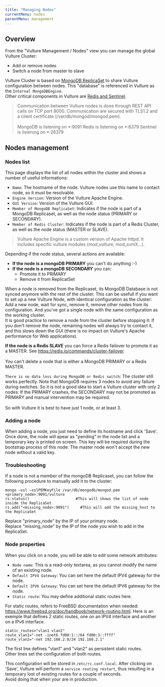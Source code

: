 ```yaml
---
title: "Managing Nodes"
currentMenu: nodes
parentMenu: management
---
```


## Overview

From the "Vulture Management / Nodes" view you can manage the global Vulture Cluster:
 - Add or remove nodes
 - Switch a node from master to slave

Vulture Cluster is based on [MongoDB ReplicaSet](https://docs.mongodb.com/manual/core/replica-set-architectures/) to share Vulture configuration between nodes. This "database" is referenced in Vulture as the `Internal MongoDBEngine`. <br/>Other critical components in Vulture are [Redis and Sentinel](https://redis.io/topics/sentinel). <br/>
>Communication between Vulture nodes is done through REST API calls on TCP port 8000. Communication are secured with TLS1.2 and a client certificate (/var/db/mongod/mongod.pem).<br/><br/>
>MongoDB is listening on *:9091
>Redis is listening on *:6379
>Sentinel is listening on *:26379

## Nodes management

### Nodes list

This page displays the list of all nodes within the cluster and shows a number of useful informations:

* `Name`: The hostname of the node. Vulture nodes use this name to contact node, so it must be resolvable.
* `Engine Version`: Version of the Vulture Apache Engine.
* `GUI Version`: Version of the Vulture GUI.
* `Member of MongoDB ReplicaSet`: Indicates if the node is part of a MongoDB Replicaset, as well as the node status (PRIMARY or SECONDARY).
* `Member of Redis Cluster`: Indicates if the node is part of a Redis Cluster, as well as the node status (MASTER or SLAVE).

> Vulture Apache Engine is a custom version of Apache httpd. It includes specific vulture modules (mod_vulture, mod_svmX...).

Depending if the node status, several actions are available:

- **If the node is a mongoDB PRIMARY** you can't do anything :-)
- **If the node is a mongoDB SECONDARY** you can:
    - Promote it to PRIMARY
    - Remove it from ReplicatSet

When a node is removed from the Replicaset, its MongoDB Database is not synced anymore with the rest of the cluster. This can be usefull if you want to set up a new Vulture Node, with identical configuration as the cluster: Add a new node, wait for sync, remove it, remove other nodes from its configuration. And you've got a single node with the same configuration as the working cluster. <br/>
It is good practice to remove a node from the cluster before stopping it: If you don't remove the node, remaining nodes will always try to contact it, and this slows down the GUI (there is no impact on Vulture's Apache performance for Web applications).
<br/>

**If the node is a Redis SLAVE** you can force a Redis failover to promote it as a MASTER. See https://redis.io/commands/cluster-failover <br>
<br/>
You can't delete a node that is either a MongoDB PRIMARY or a Redis MASTER.

`There is no data loss during MongoDB or Redis switch`: The cluster still works perfectly. Note that MongoDB requires 3 nodes to avoid any failure during switches. So it is not a good idea to start a Vulture cluster with only 2 nodes: If the PRIMARY crashes, the SECONDARY may not be promoted as PRIMARY and manual intervention may be required. <br/>
<br/>
So with Vulture it is best to have just 1 node, or at least 3. <br/>


### Adding a node

When adding a node, you just need to define its hostname and click 'Save'. Once done, the node will apear as "pending" in the node list and a temporary key is printed on screen. This key will be required during the bootstrap process of this node: The master node won't accept the new node without a valid key.

### Troubleshooting

If a node is not a member of the mongoDB Replicaset, you can follow the following procedure to manually add it to the cluster:
```
mongo –ssl –sslPEMKeyFile /var/db/mongodb/mongod.pem <primary_node>:9091/vulture
rs.status()                     #This will shows the list of node inside the ReplicaSet
rs.add("<missing_node>:9091")     #This will add the missing_host to the ReplicaSet
```
Replace "primary_node" by the IP of your primary node.<br/>
Replace "missing_node" by the IP of the node you wish to add in the ReplicaSet.


### Node properties

When you click on a node, you will be able to edit some network attributes:

 - `Node name`: This is a read-only textarea, as you cannot modify the name of an existing node.
 - `Default IPV4 Gateway`: You can set here the default IPV4 gateway for the node.
 - `Default IPV6 Gateway`: You can set here the default IPV6 gateway for the node.
 - `Static route`: You may define additional static routes here.

For static routes, refers to FreeBSD documentation when needed: https://www.freebsd.org/doc/handbook/network-routing.html.
Here is an exemple that defines 2 static routes, one on an IPV4 interface and another on a IPv6 interface.
```
static_routes="vlan1 vlan2"
route_vlan1="-net -inet6 fd00:1::/64 fd00:3::ffff"
route_vlan2="-net 192.168.2.0/24 192.168.2.1"
```

The first line defines "vlan1" and "vlan2" as persistent static routes. <br/>
Other lines set the configuration of both routes.

This configuration will be stored in `/etc/rc.conf.local`. After clicking on 'Save', Vulture will perform a `service routing restart`, thus resulting in a temporary lost of existing routes for a couple of seconds.<br/>
Avoid doing that when your are in production.
